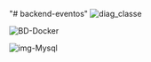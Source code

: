 "# backend-eventos" ![diag_classe](https://user-images.githubusercontent.com/48490726/232574112-d4928ec3-82cd-4b54-8c86-15774b2c9df0.png)

![BD-Docker](https://user-images.githubusercontent.com/48490726/232575086-edb594b2-8b84-4ea1-b444-3f7d2b306221.png)


![img-Mysql](https://user-images.githubusercontent.com/48490726/232583424-9a134382-8187-437e-9b86-df3e910a8c16.png)
